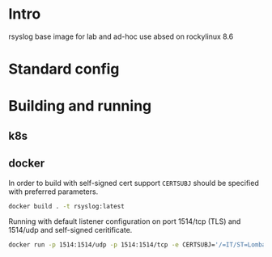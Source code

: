 # Intro
rsyslog base image for lab and ad-hoc use absed on rockylinux 8.6

# Standard config


# Building and running

## k8s

## docker 

In order to build with self-signed cert support ```CERTSUBJ``` should be specified with preferred parameters.
```sh
docker build . -t rsyslog:latest
```
Running with default listener configuration on port 1514/tcp (TLS) and 1514/udp and self-signed ceritificate.
```sh
docker run -p 1514:1514/udp -p 1514:1514/tcp -e CERTSUBJ='/=IT/ST=Lombardy/L=Vimercate/O=Nokia/OU=NI/CN=bootstrap/emailAddress=anton.zyablov@nokia.com' --name rsyslogd -d rsyslog:latest
```

